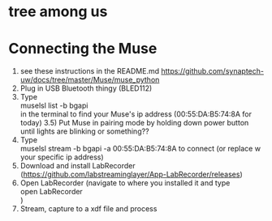 # tree among us

# Connecting the Muse  
1) see these instructions in the README.md https://github.com/synaptech-uw/docs/tree/master/Muse/muse_python  
2) Plug in USB Bluetooth thingy (BLED112)  
3) Type   
muselsl list -b bgapi  
in the terminal to find your Muse's ip address (00:55:DA:B5:74:8A for today) 
3.5) Put Muse in pairing mode by holding down power button until lights are blinking or something??
4) Type  
muselsl stream -b bgapi -a 00:55:DA:B5:74:8A 
to connect (or replace w your specific ip address)  
5) Download and install LabRecorder (https://github.com/labstreaminglayer/App-LabRecorder/releases)  
6) Open LabRecorder (navigate to where you installed it and type  
open LabRecorder  
)
7) Stream, capture to a xdf file and process  
